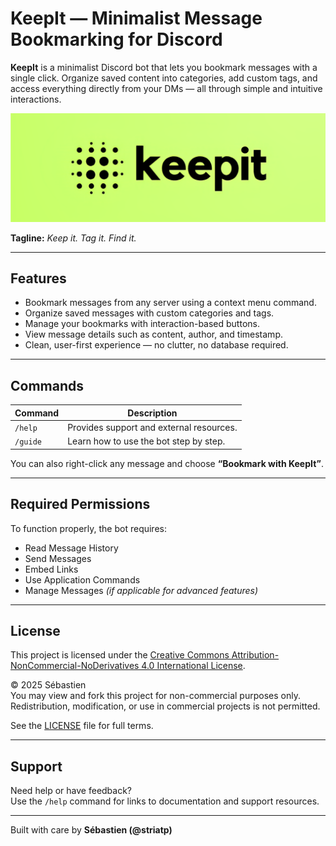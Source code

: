 # KeepIt — Minimalist Message Bookmarking for Discord

**KeepIt** is a minimalist Discord bot that lets you bookmark messages with a single click. Organize saved content into categories, add custom tags, and access everything directly from your DMs — all through simple and intuitive interactions.

![Alt text](./assets/KeepIt_Banner_Short.png)

**Tagline:** _Keep it. Tag it. Find it._

---

## Features

- Bookmark messages from any server using a context menu command.
- Organize saved messages with custom categories and tags.
- Manage your bookmarks with interaction-based buttons.
- View message details such as content, author, and timestamp.
- Clean, user-first experience — no clutter, no database required.

---

## Commands

| Command  | Description                             |
|----------|-----------------------------------------|
| `/help`  | Provides support and external resources. |
| `/guide` | Learn how to use the bot step by step.  |

You can also right-click any message and choose **“Bookmark with KeepIt”**.

---

## Required Permissions

To function properly, the bot requires:

- Read Message History  
- Send Messages  
- Embed Links  
- Use Application Commands  
- Manage Messages *(if applicable for advanced features)*

---

## License

This project is licensed under the [Creative Commons Attribution-NonCommercial-NoDerivatives 4.0 International License](https://creativecommons.org/licenses/by-nc-nd/4.0/).

© 2025 Sébastien  
You may view and fork this project for non-commercial purposes only. Redistribution, modification, or use in commercial projects is not permitted.

See the [LICENSE](./LICENSE) file for full terms.

---

## Support

Need help or have feedback?  
Use the `/help` command for links to documentation and support resources.

---

Built with care by **Sébastien (@striatp)**
